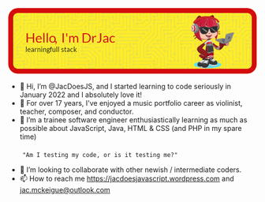 <img src="header-jac.png" alt="Alt text" title="Header saying Hi I'm Dr Jac, Software Engineer, with a picture of a cartoon cat holding a laptop">

- 👋 Hi, I’m @JacDoesJS, and I started learning to code seriously in January 2022 and I absolutely love it!
- 👀 For over 17 years, I've enjoyed a music portfolio career as violinist, teacher, composer, and conductor.
- 🌱 I’m a trainee software engineer enthusiastically learning as much as possible about JavaScript, Java, HTML & CSS (and PHP in my spare time)

####
        "Am I testing my code, or is it testing me?"

- 💞️ I’m looking to collaborate with other newish / intermediate coders.
- 📫 How to reach me https://jacdoesjavascript.wordpress.com  and jac.mckeigue@outlook.com


<!---
JacDoesJS/JacDoesJS is a ✨ special ✨ repository because its `README.md` (this file) appears on your GitHub profile.
You can click the Preview link to take a look at your changes.
--->
